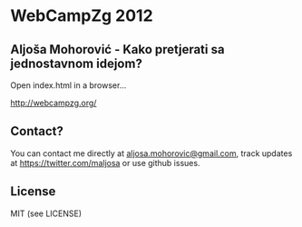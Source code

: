 WebCampZg 2012
===

Aljoša Mohorović - Kako pretjerati sa jednostavnom idejom?
---

Open index.html in a browser...

http://webcampzg.org/

Contact?
---
You can contact me directly at aljosa.mohorovic@gmail.com, track updates at https://twitter.com/maljosa or use github issues.

License
---
MIT (see LICENSE)

